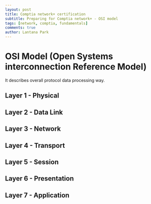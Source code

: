```yaml
---
layout: post
title: Comptia network+ certification
subtitle: Preparing for Comptia network+ - OSI model
tags: [network, comptia, fundamentals]
comments: true
author: Lantana Park
---
```


# OSI Model (Open Systems interconnection Reference Model)

It describes overall protocol data processing way.

## Layer 1 - Physical 

## Layer 2 - Data Link

## Layer 3 - Network

## Layer 4 - Transport

## Layer 5 - Session

## Layer 6 - Presentation

## Layer 7 - Application


